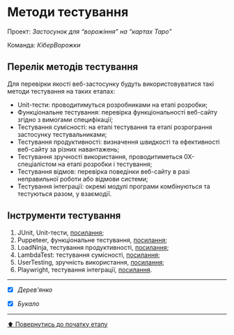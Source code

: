 # Методи тестування

Проект: *Застосунок для “ворожіння” на “картах Таро”*

Команда: *КіберВорожки*

## Перелік методів тестування 

Для перевірки якості веб-застосунку будуть використовуватися такі методи тестування на таких етапах:
- Unit-тести: проводитимуться розробниками на етапі розробки;
- Функціональне тестування: перевірка функціональності веб-сайту згідно з вимогами специфікації;
- Тестування сумісності: на етапі тестування та етапі розрограння застосунку тестувальниками;
- Тестування продуктивності: визначення швидкості та ефективності веб-сайту за різних навантажень;
- Тестування зручності використання, проводитиметься 0Х-спеціалістом на етапі розробки і тестування;
- Тестування відмов: перевірка поведінки веб-сайту в разі неправильної роботи або відмови системи;
- Тестування інтеграції: окремі модулі програми комбінуються та тестуються разом, у взаємодії.

## Інструменти тестування

1. JUnit, Unit-тести, [посилання](https://junit.org/junit5/);
2. Puppeteer, функціональне тестування, [посилання](https://pptr.dev/);
3. LoadNinja, тестування продуктивності, [посилання](https://loadninja.com/);
4. LambdaTest: тестування сумісності, [посилання](https://www.lambdatest.com/);
5. UserTesting, зручність використання, [посилання](https://www.usertesting.com/);
6. Playwright, тестування інтеграції, [посилання](https://playwright.dev/).

---

- [x] *Дерев'янко*
- [x] *Букало*


---
[:arrow_up: Повернутись до початку етапу](/docs/2.Planning/README.md)
